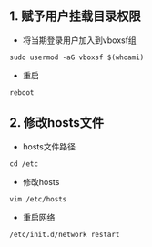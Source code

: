 ## 1. 赋予用户挂载目录权限
 
- 将当期登录用户加入到vboxsf组
```shell
sudo usermod -aG vboxsf $(whoami)
```

- 重启
```shell
reboot
```
  
## 2. 修改hosts文件

- hosts文件路径
```shell
cd /etc
```

- 修改hosts
```shell
vim /etc/hosts
```

- 重启网络
```shell
/etc/init.d/network restart
```


